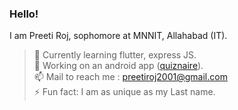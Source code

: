 ### Hello!

<!--
**preeti-roj/preeti-roj** is a ✨ _special_ ✨ repository because its `README.md` (this file) appears on your GitHub profile.
-->
I am Preeti Roj, sophomore at MNNIT, Allahabad (IT).  
  
> 🌱 Currently learning flutter, express JS.  
> 🔭 Working on an android app ([quiznaire](https://github.com/preeti-roj/Quiznaire-frontend)).  
> 📫 Mail to reach me : [preetiroj2001@gmail.com](https://mail.google.com/mail/?view=cm&fs=1&to=preetiroj2001@gmail.com)  
> ⚡ Fun fact: I am as unique as my Last name.  
